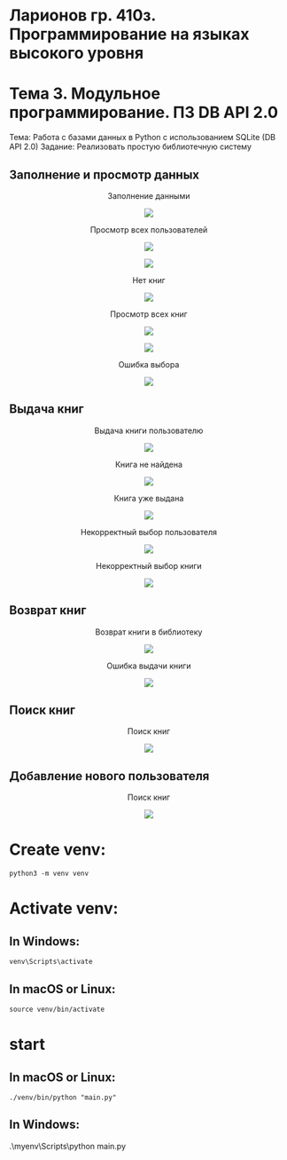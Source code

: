 # Ларионов гр. 410з. Программирование на языках высокого уровня
# Тема 3. Модульное программирование. ПЗ DB API 2.0
Тема: Работа с базами данных в Python с использованием SQLite (DB API 2.0)
Задание: Реализовать простую библиотечную систему

## Заполнение и просмотр данных
<figure>
   <p align="center">Заполнение данными</p>
   <p align="center">
      <img src="https://github.com/dr-number/prog-high-level-lang-DB-API-2.0/blob/main/for_read_me/0-seed-data.png">
   </p>
</figure>
<figure>
   <p align="center">Просмотр всех пользователей</p>
   <p align="center">
      <img src="https://github.com/dr-number/prog-high-level-lang-DB-API-2.0/blob/main/for_read_me/0-show-users.png">
   </p>
   <p align="center">
      <img src="https://github.com/dr-number/prog-high-level-lang-DB-API-2.0/blob/main/for_read_me/1-show-all-users.png">
   </p>
</figure>
<figure>
   <p align="center">Нет книг</p>
   <p align="center">
      <img src="https://github.com/dr-number/prog-high-level-lang-DB-API-2.0/blob/main/for_read_me/0-no-books.png">
   </p>
</figure>
<figure>
   <p align="center">Просмотр всех книг</p>
   <p align="center">
      <img src="https://github.com/dr-number/prog-high-level-lang-DB-API-2.0/blob/main/for_read_me/0-show-books.png">
   </p>
   <p align="center">
      <img src="https://github.com/dr-number/prog-high-level-lang-DB-API-2.0/blob/main/for_read_me/1-show-all-books.png">
   </p>
</figure>
<figure>
   <p align="center">Ошибка выбора</p>
   <p align="center">
      <img src="https://github.com/dr-number/prog-high-level-lang-DB-API-2.0/blob/main/for_read_me/0-error-select.png">
   </p>
</figure>

## Выдача книг
<figure>
   <p align="center">Выдача книги пользователю</p>
   <p align="center">
      <img src="https://github.com/dr-number/prog-high-level-lang-DB-API-2.0/blob/main/for_read_me/3-borrow_book.png">
   </p>
</figure>
<figure>
   <p align="center">Книга не найдена</p>
   <p align="center">
      <img src="https://github.com/dr-number/prog-high-level-lang-DB-API-2.0/blob/main/for_read_me/3-book-not-found.png">
   </p>
</figure>
<figure>
   <p align="center">Книга уже выдана</p>
   <p align="center">
      <img src="https://github.com/dr-number/prog-high-level-lang-DB-API-2.0/blob/main/for_read_me/3-borrow_book-already_borrow.png">
   </p>
</figure>
<figure>
   <p align="center">Некорректный выбор пользователя</p>
   <p align="center">
      <img src="https://github.com/dr-number/prog-high-level-lang-DB-API-2.0/blob/main/for_read_me/3-error-value-1.png">
   </p>
</figure>
<figure>
   <p align="center">Некорректный выбор книги</p>
   <p align="center">
      <img src="https://github.com/dr-number/prog-high-level-lang-DB-API-2.0/blob/main/for_read_me/3-error-value-2.png">
   </p>
</figure>

## Возврат книг
<figure>
   <p align="center">Возврат книги в библиотеку</p>
   <p align="center">
      <img src="https://github.com/dr-number/prog-high-level-lang-DB-API-2.0/blob/main/for_read_me/4-return-ok.png">
   </p>
</figure>
<figure>
   <p align="center">Ошибка выдачи книги</p>
   <p align="center">
      <img src="https://github.com/dr-number/prog-high-level-lang-DB-API-2.0/blob/main/for_read_me/4-error-return_book.png">
   </p>
</figure>

## Поиск книг
<figure>
   <p align="center">Поиск книг</p>
   <p align="center">
      <img src="https://github.com/dr-number/prog-high-level-lang-DB-API-2.0/blob/main/for_read_me/6-search.png">
   </p>
</figure>

## Добавление нового пользователя
<figure>
   <p align="center">Поиск книг</p>
   <p align="center">
      <img src="https://github.com/dr-number/prog-high-level-lang-DB-API-2.0/blob/main/for_read_me/7-add-user.png">
   </p>
</figure>


# Create venv:
    python3 -m venv venv

# Activate venv:
## In Windows:
    venv\Scripts\activate
     
## In macOS or Linux:
    source venv/bin/activate

# start 
## In macOS or Linux:
    ./venv/bin/python "main.py"

## In Windows:
   .\myenv\Scripts\python main.py
